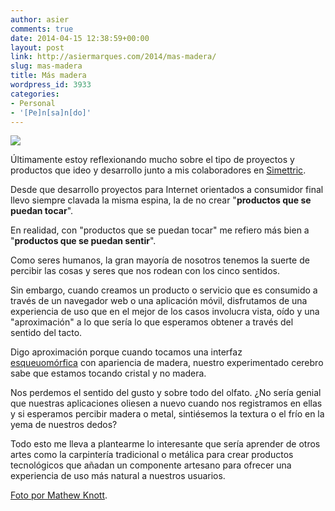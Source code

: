 ```yaml
---
author: asier
comments: true
date: 2014-04-15 12:38:59+00:00
layout: post
link: http://asiermarques.com/2014/mas-madera/
slug: mas-madera
title: Más madera
wordpress_id: 3933
categories:
- Personal
- '[Pe]n[sa]n[do]'
---
```


![](https://farm8.staticflickr.com/7318/9050197634_24e01900e0_z.jpg)

Últimamente estoy reflexionando mucho sobre el tipo de proyectos y productos que ideo y desarrollo junto a mis colaboradores en [Simettric](http://simettric.com).

Desde que desarrollo proyectos para Internet orientados a consumidor final llevo siempre clavada la misma espina, la de no crear "**productos que se puedan tocar**".

En realidad, con "productos que se puedan tocar" me refiero más bien a "**productos que se puedan sentir**".

Como seres humanos, la gran mayoría de nosotros tenemos la suerte de percibir las cosas y seres que nos rodean con los cinco sentidos.

Sin embargo, cuando creamos un producto o servicio que es consumido a través de un navegador web o una aplicación móvil, disfrutamos de una experiencia de uso que en el mejor de los casos involucra vista, oído y una "aproximación" a lo que sería lo que esperamos obtener a través del sentido del tacto.

Digo aproximación porque cuando tocamos una interfaz [esqueuomórfica](http://en.wikipedia.org/wiki/Skeuomorph) con apariencia de madera, nuestro experimentado cerebro sabe que estamos tocando cristal y no madera.

Nos perdemos el sentido del gusto y sobre todo del olfato. ¿No sería genial que nuestras aplicaciones oliesen a nuevo cuando nos registramos en ellas y si esperamos percibir madera o metal, sintiésemos la textura o el frío en la yema de nuestros dedos?

Todo esto me lleva a plantearme lo interesante que sería aprender de otros artes como la carpintería tradicional o metálica para crear productos tecnológicos que añadan un componente artesano para ofrecer una experiencia de uso más natural a nuestros usuarios.

[Foto por Mathew Knott](https://www.flickr.com/photos/mknott/9050197634).

